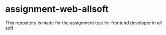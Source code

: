 # assignment-web-allsoft
This repository is made for the assignment test for frontend developer in all soft 
